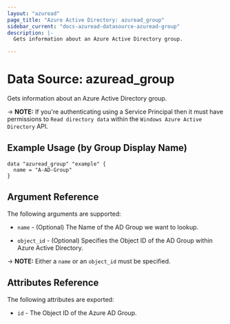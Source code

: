 ```yaml
---
layout: "azuread"
page_title: "Azure Active Directory: azuread_group"
sidebar_current: "docs-azuread-datasource-azuread-group"
description: |-
  Gets information about an Azure Active Directory group.

---
```


# Data Source: azuread_group

Gets information about an Azure Active Directory group.

-> **NOTE:** If you're authenticating using a Service Principal then it must have permissions to `Read directory data` within the `Windows Azure Active Directory` API.

## Example Usage (by Group Display Name)

```hcl
data "azuread_group" "example" {
  name = "A-AD-Group"
}
```

## Argument Reference

The following arguments are supported:

* `name` - (Optional) The Name of the AD Group we want to lookup.

* `object_id` - (Optional) Specifies the Object ID of the AD Group within Azure Active Directory.

-> **NOTE:** Either a `name` or an `object_id` must be specified.

## Attributes Reference

The following attributes are exported:

* `id` - The Object ID of the Azure AD Group.

